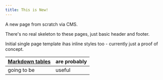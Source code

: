 ```yaml
---
title: This is New!
---
```

A new page from scratch via CMS.



There's no real skeleton to these pages, just basic header and footer.



Initial single page template ihas inline styles too - currently just a proof of concept.



| [Markdown tables](https://www.tablesgenerator.com/markdown_tables) | are probably |
| ------------------------------------------------------------------ | ------------ |
| going to be                                                        | useful       |

